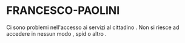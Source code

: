 # FRANCESCO-PAOLINI
Ci sono problemi nell'accesso ai servizi al cittadino . Non si riesce ad accedere in nessun modo , spid o altro . 
